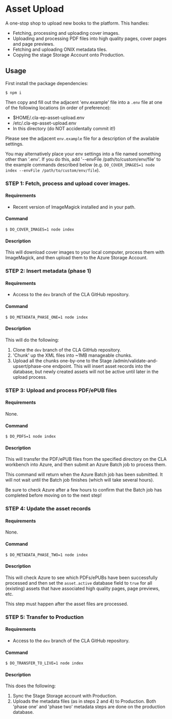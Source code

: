 # Asset Upload

A one-stop shop to upload new books to the platform. This handles:

- Fetching, processing and uploading cover images.
- Uploading and processing PDF files into high quality pages, cover pages and page previews.
- Fetching and uploading ONIX metadata tiles.
- Copying the stage Storage Account onto Production.

## Usage

First install the package dependencies:

	$ npm i

Then copy and fill out the adjacent 'env.example' file into a `.env` file at one of the following locations (in order of preference):

- $HOME/.cla-ep-asset-upload.env
- /etc/.cla-ep-asset-upload.env
- In this directory (do NOT accidentally commit it!)

Please see the adjacent `env.example` file for a description of the available settings.

You may alternatively place your env settings into a file named something other than '.env'. If you do this, add '--envFile /path/to/custom/env/file' to the example commands described below (e.g. `DO_COVER_IMAGES=1 node index --envFile /path/to/custom/env/file`).

### STEP 1: Fetch, process and upload cover images.

#### Requirements

- Recent version of ImageMagick installed and in your path.

#### Command

	$ DO_COVER_IMAGES=1 node index

#### Description

This will download cover images to your local computer, process them with ImageMagick, and then upload them to the Azure Storage Account.

### STEP 2: Insert metadata (phase 1)

#### Requirements

- Access to the `dev` branch of the CLA GitHub repository.

#### Command

	$ DO_METADATA_PHASE_ONE=1 node index

#### Description

This will do the following:

1. Clone the `dev` branch of the CLA GitHub repository.
2. 'Chunk' up the XML files into ~1MB manageable chunks.
3. Upload all the chunks one-by-one to the Stage /admin/validate-and-upsert/phase-one endpoint. This will insert asset records into the database, but newly created assets will not be active until later in the upload process.

### STEP 3: Upload and process PDF/ePUB files

#### Requirements

None.

#### Command

	$ DO_PDFS=1 node index

#### Description

This will transfer the PDF/ePUB files from the specified directory on the CLA workbench into Azure, and then submit an Azure Batch job to process them.

This command will return when the Azure Batch job has been submitted. It will not wait until the Batch job finishes (which will take several hours).

Be sure to check Azure after a few hours to confirm that the Batch job has completed before moving on to the next step!

### STEP 4: Update the asset records

#### Requirements

None.

#### Command

	$ DO_METADATA_PHASE_TWO=1 node index

#### Description

This will check Azure to see which PDFs/ePUBs have been successfully processed and then set the `asset.active` database field to `true` for all (existing) assets that have associated high quality pages, page previews, etc.

This step must happen after the asset files are processed.

### STEP 5: Transfer to Production

#### Requirements

- Access to the `dev` branch of the CLA GitHub repository.

#### Command

	$ DO_TRANSFER_TO_LIVE=1 node index

#### Description

This does the following:

1. Sync the Stage Storage account with Production.
2. Uploads the metadata files (as in steps 2 and 4) to Production. Both 'phase one' and 'phase two' metadata steps are done on the production database.
